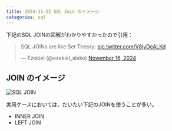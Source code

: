 ```yaml
---
title: 2024-11-22 SQL Join のイメージ
categories: sql
---
```


下記のSQL JOINの図解がわかりやすかったので引用：

<blockquote class="twitter-tweet"><p lang="en" dir="ltr">SQL JOINs are like Set Theory: <a href="https://t.co/V8jyDeALKd">pic.twitter.com/V8jyDeALKd</a></p>&mdash; Ezekiel (@ezekiel_aleke) <a href="https://twitter.com/ezekiel_aleke/status/1857801057721590244?ref_src=twsrc%5Etfw">November 16, 2024</a></blockquote> <script async src="https://platform.twitter.com/widgets.js" charset="utf-8"></script>

## JOIN のイメージ

![SQL JOIN](https://pbs.twimg.com/media/Gcg8NgTW4AAn_wF?format=jpg)

実用ケースにおいては、だいたい下記のJOINを使うことが多い。

- INNER JOIN
- LEFT JOIN
